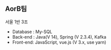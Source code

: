 ## AorB팀
서울 1반 3조 

- Database : My-SQL
- Back-end : Java(V 14), Spring (V 2.3.4), Kafka
- Front-end: JavaScript, vue.js (V 3.x, use yarn)
